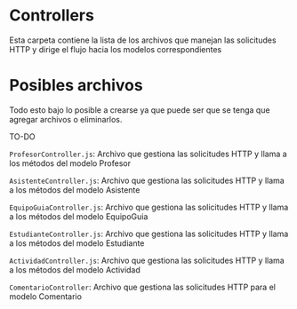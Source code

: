 # Controllers
Esta carpeta contiene la lista de los archivos que manejan las solicitudes HTTP y dirige el flujo hacia los modelos correspondientes
# Posibles archivos
Todo esto bajo lo posible a crearse ya que puede ser que se tenga que agregar archivos o eliminarlos.

TO-DO

`ProfesorController.js`: Archivo que gestiona las solicitudes HTTP y llama a los métodos del modelo Profesor 

`AsistenteController.js`: Archivo que gestiona las solicitudes HTTP y llama a los métodos del modelo Asistente 

`EquipoGuiaController.js`: Archivo que gestiona las solicitudes HTTP y llama a los métodos del modelo EquipoGuia 

`EstudianteController.js`: Archivo que gestiona las solicitudes HTTP y llama a los métodos del modelo Estudiante 

`ActividadController.js`: Archivo que gestiona las solicitudes HTTP y llama a los métodos del modelo Actividad 

`ComentarioController`: Archivo que gestiona las solicitudes HTTP para el modelo Comentario
